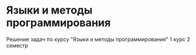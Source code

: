 # Языки и методы программирования
Решение задач по курсу "Языки и методы программирования" 1 курс 2 семестр